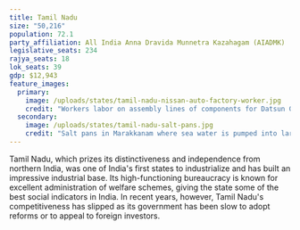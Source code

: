 ```yaml
---
title: Tamil Nadu
size: "50,216"
population: 72.1
party_affiliation: All India Anna Dravida Munnetra Kazahagam (AIADMK)
legislative_seats: 234
rajya_seats: 18
lok_seats: 39
gdp: $12,943
feature_images:
  primary:
    image: /uploads/states/tamil-nadu-nissan-auto-factory-worker.jpg
    credit: "Workers labor on assembly lines of components for Datsun Go and Renault Kwid vehicles at Renault Nissan Automotive India factory in Chennai. (ARUN SANKAR/AFP/Getty Images)"
  secondary:
    image: /uploads/states/tamil-nadu-salt-pans.jpg
    credit: "Salt pans in Marakkanam where sea water is pumped into large pans and dried. (Sandip Dey, licensed under CC BY-SA 3.0)"
---
```


Tamil Nadu, which prizes its distinctiveness and independence from northern India, was one of India's first states to industrialize and has built an impressive industrial base. Its high-functioning bureaucracy is known for excellent administration of welfare schemes, giving the state some of the best social indicators in India. In recent years, however, Tamil Nadu's competitiveness has slipped as its government has been slow to adopt reforms or to appeal to foreign investors.
